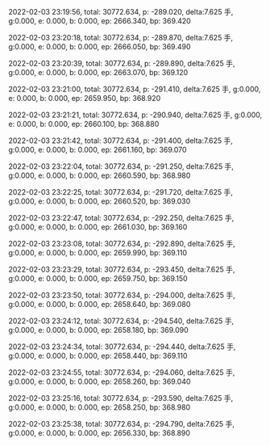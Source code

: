 2022-02-03 23:19:56, total: 30772.634, p: -289.020, delta:7.625 手, g:0.000, e: 0.000, b: 0.000, ep: 2666.340, bp: 369.420

2022-02-03 23:20:18, total: 30772.634, p: -289.870, delta:7.625 手, g:0.000, e: 0.000, b: 0.000, ep: 2666.050, bp: 369.490

2022-02-03 23:20:39, total: 30772.634, p: -289.890, delta:7.625 手, g:0.000, e: 0.000, b: 0.000, ep: 2663.070, bp: 369.120

2022-02-03 23:21:00, total: 30772.634, p: -291.410, delta:7.625 手, g:0.000, e: 0.000, b: 0.000, ep: 2659.950, bp: 368.920

2022-02-03 23:21:21, total: 30772.634, p: -290.940, delta:7.625 手, g:0.000, e: 0.000, b: 0.000, ep: 2660.100, bp: 368.880

2022-02-03 23:21:42, total: 30772.634, p: -291.400, delta:7.625 手, g:0.000, e: 0.000, b: 0.000, ep: 2661.160, bp: 369.070

2022-02-03 23:22:04, total: 30772.634, p: -291.250, delta:7.625 手, g:0.000, e: 0.000, b: 0.000, ep: 2660.590, bp: 368.980

2022-02-03 23:22:25, total: 30772.634, p: -291.720, delta:7.625 手, g:0.000, e: 0.000, b: 0.000, ep: 2660.520, bp: 369.030

2022-02-03 23:22:47, total: 30772.634, p: -292.250, delta:7.625 手, g:0.000, e: 0.000, b: 0.000, ep: 2661.030, bp: 369.160

2022-02-03 23:23:08, total: 30772.634, p: -292.890, delta:7.625 手, g:0.000, e: 0.000, b: 0.000, ep: 2659.990, bp: 369.110

2022-02-03 23:23:29, total: 30772.634, p: -293.450, delta:7.625 手, g:0.000, e: 0.000, b: 0.000, ep: 2659.750, bp: 369.150

2022-02-03 23:23:50, total: 30772.634, p: -294.000, delta:7.625 手, g:0.000, e: 0.000, b: 0.000, ep: 2658.640, bp: 369.080

2022-02-03 23:24:12, total: 30772.634, p: -294.540, delta:7.625 手, g:0.000, e: 0.000, b: 0.000, ep: 2658.180, bp: 369.090

2022-02-03 23:24:34, total: 30772.634, p: -294.440, delta:7.625 手, g:0.000, e: 0.000, b: 0.000, ep: 2658.440, bp: 369.110

2022-02-03 23:24:55, total: 30772.634, p: -294.060, delta:7.625 手, g:0.000, e: 0.000, b: 0.000, ep: 2658.260, bp: 369.040

2022-02-03 23:25:16, total: 30772.634, p: -293.590, delta:7.625 手, g:0.000, e: 0.000, b: 0.000, ep: 2658.250, bp: 368.980

2022-02-03 23:25:38, total: 30772.634, p: -294.790, delta:7.625 手, g:0.000, e: 0.000, b: 0.000, ep: 2656.330, bp: 368.890
